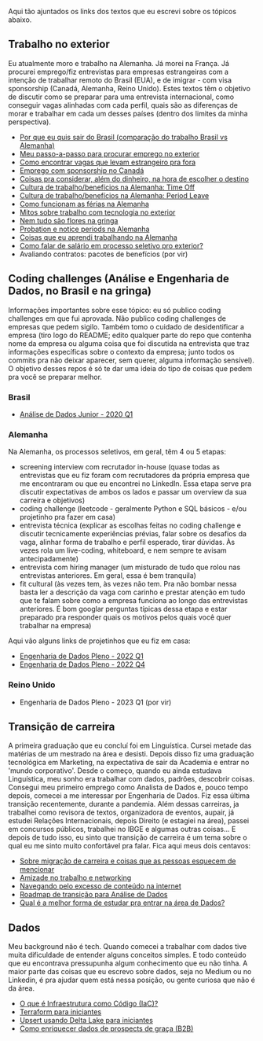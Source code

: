 Aqui tão ajuntados os links dos textos que eu escrevi sobre os tópicos abaixo.

## Trabalho no exterior

Eu atualmente moro e trabalho na Alemanha. Já morei na França. Já procurei emprego/fiz entrevistas para empresas estrangeiras com a intenção de trabalhar remoto do Brasil (EUA), e de imigrar - com visa sponsorship (Canadá, Alemanha, Reino Unido). Estes textos têm o objetivo de discutir como se preparar para uma entrevista internacional, como conseguir vagas alinhadas com cada perfil, quais são as diferenças de morar e trabalhar em cada um desses países (dentro dos limites da minha perspectiva). 

- [Por que eu quis sair do Brasil (comparação do trabalho Brasil vs Alemanha)](https://bit.ly/3aIzARC)
- [Meu passo-a-passo para procurar emprego no exterior](https://bit.ly/3XFY55f)
- [Como encontrar vagas que levam estrangeiro pra fora](https://bit.ly/3mu22JA)
- [Emprego com sponsorship no Canadá](https://bit.ly/3wx06F2)
- [Coisas pra considerar, além do dinheiro, na hora de escolher o destino](https://bit.ly/3msWoHw)
- [Cultura de trabalho/benefícios na Alemanha: Time Off](https://bit.ly/3NyfpUU)
- [Cultura de trabalho/benefícios na Alemanha: Period Leave](https://bityli.com/fyFl4)
- [Como funcionam as férias na Alemanha](https://bit.ly/3zlN3J5)
- [Mitos sobre trabalho com tecnologia no exterior](https://bit.ly/3tikvwr)
- [Nem tudo são flores na gringa](https://bit.ly/3H02Mzo)
- [Probation e notice periods na Alemanha](https://www.linkedin.com/posts/anneglienke_em-%C3%A9poca-de-layoffs-se-voc%C3%AA-t%C3%A1-analisando-activity-7030834200689664000-d4gR?utm_source=share&utm_medium=member_desktop) 
- [Coisas que eu aprendi trabalhando na Alemanha](https://anneglienke.medium.com/trabalhar-com-medo-%C3%A9-improdutivo-f4ceade90d5e)
- [Como falar de salário em processo seletivo pro exterior?](https://www.linkedin.com/posts/anneglienke_como-falar-de-sal%C3%A1rio-em-processo-seletivo-activity-7036297442119536640-qJpL?utm_source=share&utm_medium=member_desktop)
- Avaliando contratos: pacotes de benefícios (por vir)

## Coding challenges (Análise e Engenharia de Dados, no Brasil e na gringa)

Informações importantes sobre esse tópico: eu só publico coding challenges em que fui aprovada. Não publico coding challenges de empresas que pedem sigilo. Também tomo o cuidado de desidentificar a empresa (tiro logo do README; edito qualquer parte do repo que contenha nome da empresa ou alguma coisa que foi discutida na entrevista que traz informações específicas sobre o contexto da empresa; junto todos os commits pra não deixar aparecer, sem querer, alguma informação sensível). O objetivo desses repos é só te dar uma ideia do tipo de coisas que pedem pra você se preparar melhor. 

### Brasil

- [Análise de Dados Junior - 2020 Q1](https://github.com/anneglienke/challenge_DA-OlistData)

### Alemanha

Na Alemanha, os processos seletivos, em geral, têm 4 ou 5 etapas: 
- screening interview com recrutador in-house (quase todas as entrevistas que eu fiz foram com recrutadores da própria empresa que me encontraram ou que eu encontrei no LinkedIn. Essa etapa serve pra discutir expectativas de ambos os lados e passar um overview da sua carreira e objetivos)
- coding challenge (leetcode - geralmente Python e SQL básicos - e/ou projetinho pra fazer em casa)
- entrevista técnica (explicar as escolhas feitas no coding challenge e discutir tecnicamente experiências prévias, falar sobre os desafios da vaga, alinhar forma de trabalho e perfil esperado, tirar dúvidas. Às vezes rola um live-coding, whiteboard, e nem sempre te avisam antecipadamente)
- entrevista com hiring manager (um misturado de tudo que rolou nas entrevistas anteriores. Em geral, essa é bem tranquila)
- fit cultural (às vezes tem, às vezes não tem. Pra não bombar nessa basta ler a descrição da vaga com carinho e prestar atenção em tudo que te falam sobre como a empresa funciona ao longo das entrevistas anteriores. É bom googlar perguntas típicas dessa etapa e estar preparado pra responder quais os motivos pelos quais você quer trabalhar na empresa)

Aqui vão alguns links de projetinhos que eu fiz em casa: 

- [Engenharia de Dados Pleno - 2022 Q1](https://bit.ly/3wC5p6i)
- [Engenharia de Dados Pleno - 2022 Q4](https://github.com/anneglienke/challenge-DE-ListenBrainzETL)

### Reino Unido

- Engenharia de Dados Pleno - 2023 Q1 (por vir)

## Transição de carreira

A primeira graduação que eu concluí foi em Linguística. Cursei metade das matérias de um mestrado na área e desisti. Depois disso fiz uma graduação tecnológica em Marketing, na expectativa de sair da Academia e entrar no 'mundo corporativo'. Desde o começo, quando eu ainda estudava Linguística, meu sonho era trabalhar com dados, padrões, descobrir coisas. Consegui meu primeiro emprego como Analista de Dados e, pouco tempo depois, comecei a me interessar por Engenharia de Dados. Fiz essa última transição recentemente, durante a pandemia. Além dessas carreiras, ja trabalhei como revisora de textos, organizadora de eventos, aupair, já estudei Relações Internacionais, depois Direito (e estagiei na área), passei em concursos públicos, trabalhei no IBGE e algumas outras coisas... E depois de tudo isso, eu sinto que transição de carreira é um tema sobre o qual eu me sinto muito confortável pra falar. Fica aqui meus dois centavos:

- [Sobre migração de carreira e coisas que as pessoas esquecem de mencionar](https://bit.ly/3wzTp4Z)
- [Amizade no trabalho e networking](https://bityli.com/T5cPm)
- [Navegando pelo excesso de conteúdo na internet](https://www.linkedin.com/posts/anneglienke_nunca-foi-t%C3%A3o-f%C3%A1cil-estudar-com-todo-esse-activity-6958030817621114881-jhCb?utm_source=share&utm_medium=member_desktop)
- [Roadmap de transição para Análise de Dados](https://www.linkedin.com/posts/anneglienke_se-eu-quisesse-come%C3%A7ar-uma-transi%C3%A7%C3%A3o-de-carreira-activity-7026123845765840897-id06?utm_source=share&utm_medium=member_desktop)
- [Qual é a melhor forma de estudar pra entrar na área de Dados?](https://anneglienke.medium.com/qual-%C3%A9-a-melhor-forma-de-estudar-pra-entrar-na-%C3%A1rea-de-dados-641f60b4173d)

## Dados

Meu background não é tech. Quando comecei a trabalhar com dados tive muita dificuldade de entender alguns conceitos simples. E todo conteúdo que eu encontrava pressupunha algum conhecimento que eu não tinha. A maior parte das coisas que eu escrevo sobre dados, seja no Medium ou no Linkedin, é pra ajudar quem está nessa posição, ou gente curiosa que não é da área. 

- [O que é Infraestrutura como Código (IaC)?](https://anneglienke.medium.com/o-que-%C3%A9-infraestrutura-como-c%C3%B3digo-iac-perspectiva-de-iniciante-80b124d1cb84)
- [Terraform para iniciantes](https://github.com/anneglienke/terraform101)
- [Upsert usando Delta Lake para iniciantes](https://github.com/anneglienke/upsert-delta101)
- [Como enriquecer dados de prospects de graça (B2B)](https://anneglienke.medium.com/como-enriquecer-dados-de-prospects-de-gra%C3%A7a-b2b-66c9f488f48)


















